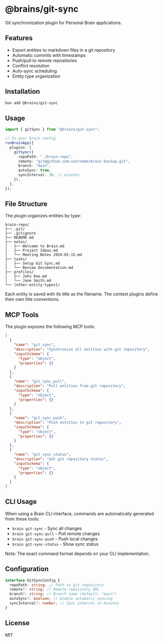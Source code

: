 # @brains/git-sync

Git synchronization plugin for Personal Brain applications.

## Features

- Export entities to markdown files in a git repository
- Automatic commits with timestamps
- Push/pull to remote repositories
- Conflict resolution
- Auto-sync scheduling
- Entity type organization

## Installation

```bash
bun add @brains/git-sync
```

## Usage

```typescript
import { gitSync } from "@brains/git-sync";

// In your brain config
runBrainApp({
  plugins: [
    gitSync({
      repoPath: "./brain-repo",
      remote: "git@github.com:username/brain-backup.git",
      branch: "main",
      autoSync: true,
      syncInterval: 30, // minutes
    }),
  ],
});
```

## File Structure

The plugin organizes entities by type:

```
brain-repo/
├── .git/
├── .gitignore
├── README.md
├── notes/
│   ├── Welcome to Brain.md
│   ├── Project Ideas.md
│   └── Meeting Notes 2024-01-15.md
├── tasks/
│   ├── Setup Git Sync.md
│   └── Review Documentation.md
├── profiles/
│   ├── John Doe.md
│   └── Jane Smith.md
└── [other-entity-types]/
```

Each entity is saved with its title as the filename. The context plugins define their own title conventions.

## MCP Tools

The plugin exposes the following MCP tools:

```json
[
  {
    "name": "git_sync",
    "description": "Synchronize all entities with git repository",
    "inputSchema": {
      "type": "object",
      "properties": {}
    }
  },
  {
    "name": "git_sync_pull",
    "description": "Pull entities from git repository",
    "inputSchema": {
      "type": "object",
      "properties": {}
    }
  },
  {
    "name": "git_sync_push",
    "description": "Push entities to git repository",
    "inputSchema": {
      "type": "object",
      "properties": {}
    }
  },
  {
    "name": "git_sync_status",
    "description": "Get git repository status",
    "inputSchema": {
      "type": "object",
      "properties": {}
    }
  }
]
```

## CLI Usage

When using a Brain CLI interface, commands are automatically generated from these tools:

- `brain git-sync` - Sync all changes
- `brain git-sync-pull` - Pull remote changes  
- `brain git-sync-push` - Push local changes
- `brain git-sync-status` - Show sync status

Note: The exact command format depends on your CLI implementation.

## Configuration

```typescript
interface GitSyncConfig {
  repoPath: string; // Path to git repository
  remote?: string; // Remote repository URL
  branch?: string; // Branch name (default: "main")
  autoSync?: boolean; // Enable automatic syncing
  syncInterval?: number; // Sync interval in minutes
}
```

## License

MIT
